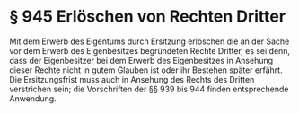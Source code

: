 # § 945 Erlöschen von Rechten Dritter
Mit dem Erwerb des Eigentums durch Ersitzung erlöschen die an der Sache vor dem Erwerb des Eigenbesitzes begründeten Rechte Dritter, es sei denn, dass der Eigenbesitzer bei dem Erwerb des Eigenbesitzes in Ansehung dieser Rechte nicht in gutem Glauben ist oder ihr Bestehen später erfährt. Die Ersitzungsfrist muss auch in Ansehung des Rechts des Dritten verstrichen sein; die Vorschriften der §§ 939 bis 944 finden entsprechende Anwendung.